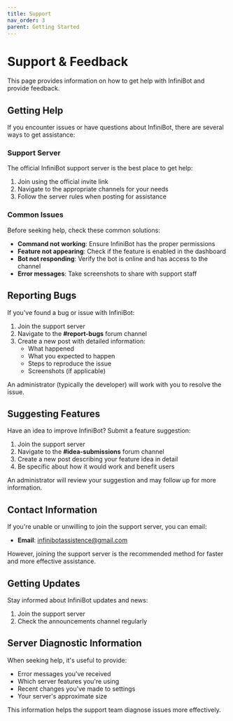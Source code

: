 ```yaml
---
title: Support
nav_order: 3
parent: Getting Started
---
```


# Support & Feedback

This page provides information on how to get help with InfiniBot and provide feedback.

## Getting Help

If you encounter issues or have questions about InfiniBot, there are several ways to get assistance:

### Support Server

The official InfiniBot support server is the best place to get help:
1. Join using the official invite link
2. Navigate to the appropriate channels for your needs
3. Follow the server rules when posting for assistance

### Common Issues

Before seeking help, check these common solutions:

- **Command not working**: Ensure InfiniBot has the proper permissions
- **Feature not appearing**: Check if the feature is enabled in the dashboard
- **Bot not responding**: Verify the bot is online and has access to the channel
- **Error messages**: Take screenshots to share with support staff

## Reporting Bugs

If you've found a bug or issue with InfiniBot:

1. Join the support server
2. Navigate to the **#report-bugs** forum channel
3. Create a new post with detailed information:
   - What happened
   - What you expected to happen
   - Steps to reproduce the issue
   - Screenshots (if applicable)

An administrator (typically the developer) will work with you to resolve the issue.

## Suggesting Features

Have an idea to improve InfiniBot? Submit a feature suggestion:

1. Join the support server
2. Navigate to the **#idea-submissions** forum channel
3. Create a new post describing your feature idea in detail
4. Be specific about how it would work and benefit users

An administrator will review your suggestion and may follow up for more information.

## Contact Information

If you're unable or unwilling to join the support server, you can email:
- **Email**: infinibotassistence@gmail.com

However, joining the support server is the recommended method for faster and more effective assistance.

## Getting Updates

Stay informed about InfiniBot updates and news:

1. Join the support server
2. Check the announcements channel regularly

## Server Diagnostic Information

When seeking help, it's useful to provide:
- Error messages you've received
- Which server features you're using
- Recent changes you've made to settings
- Your server's approximate size

This information helps the support team diagnose issues more effectively.
